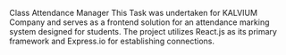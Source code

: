 Class Attendance Manager
This Task was undertaken for KALVIUM Company and serves as a frontend solution for an attendance marking system designed for students. The project utilizes React.js as its primary framework and Express.io for establishing connections.

